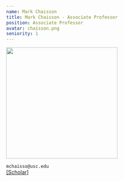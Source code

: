 ```yaml
---
name: Mark Chaisson
title: Mark Chaisson - Associate Professor
position: Associate Professor
avatar: chaisson.png
seniority: 1
---
```


<img width="300" src="{{site.baseurl}}/images/people/{{page.avatar}}" data-action="zoom">


<i class="fa fa-envelope-o"></i> `mchaisso@usc.edu`<br>
<i class="fa fa-external-link"></i>
[[Scholar]](https://scholar.google.com/citations?user=YBf4490AAAAJ&hl=en)
